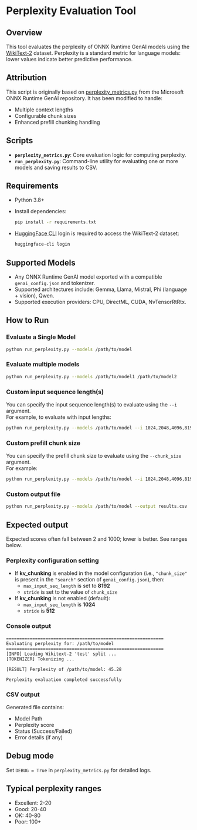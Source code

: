# Perplexity Evaluation Tool

## Overview

This tool evaluates the perplexity of ONNX Runtime GenAI models using the [WikiText-2](https://huggingface.co/datasets/wikitext) dataset. Perplexity is a standard metric for language models: lower values indicate better predictive performance.

## Attribution

This script is originally based on [perplexity_metrics.py](https://github.com/microsoft/onnxruntime-genai/blob/main/tools/python/model_validation/perplexity_metrics.py) from the Microsoft ONNX Runtime GenAI repository. It has been modified to handle:

- Multiple context lengths
- Configurable chunk sizes
- Enhanced prefill chunking handling

## Scripts

- **`perplexity_metrics.py`**: Core evaluation logic for computing perplexity.
- **`run_perplexity.py`**: Command-line utility for evaluating one or more models and saving results to CSV.

## Requirements

- Python 3.8+
- Install dependencies:

  ```bash
  pip install -r requirements.txt
  ```

- [HuggingFace CLI](https://huggingface.co/docs/huggingface_hub/main/en/guides/cli) login is required to access the WikiText-2 dataset:

  ```bash
  huggingface-cli login
  ```

## Supported Models

- Any ONNX Runtime GenAI model exported with a compatible `genai_config.json` and tokenizer.
- Supported architectures include: Gemma, Llama, Mistral, Phi (language + vision), Qwen.
- Supported execution providers: CPU, DirectML, CUDA, NvTensorRtRtx.

## How to Run

### Evaluate a Single Model

```bash
python run_perplexity.py --models /path/to/model
```

### Evaluate multiple models

```bash
python run_perplexity.py --models /path/to/model1 /path/to/model2
```

### Custom input sequence length(s)

You can specify the input sequence length(s) to evaluate using the `--i` argument.  
For example, to evaluate with input lengths:

```bash
python run_perplexity.py --models /path/to/model --i 1024,2048,4096,8192,12288
```

### Custom prefill chunk size

You can specify the prefill chunk size to evaluate using the `--chunk_size` argument.  
For example:

```bash
python run_perplexity.py --models /path/to/model --i 1024,2048,4096,8192,12288 --chunk_size=1024
```

### Custom output file

```bash
python run_perplexity.py --models /path/to/model --output results.csv
```

## Expected output

Expected scores often fall between 2 and 1000; lower is better. See ranges below.

### Perplexity configuration setting

- If **kv_chunking** is enabled in the model configuration (i.e., `"chunk_size"` is present in the `"search"` section of `genai_config.json`), then:
  - `max_input_seq_length` is set to **8192**
  - `stride` is set to the value of `chunk_size`
- If **kv_chunking** is not enabled (default):
  - `max_input_seq_length` is **1024**
  - `stride` is **512**

### Console output

```text
============================================================
Evaluating perplexity for: /path/to/model
============================================================
[INFO] Loading Wikitext-2 'test' split ...
[TOKENIZER] Tokenizing ...

[RESULT] Perplexity of /path/to/model: 45.28

Perplexity evaluation completed successfully
```

### CSV output

Generated file contains:

- Model Path
- Perplexity score
- Status (Success/Failed)
- Error details (if any)

## Debug mode

Set `DEBUG = True` in `perplexity_metrics.py` for detailed logs.

## Typical perplexity ranges

- Excellent: 2-20
- Good: 20-40
- OK: 40-80
- Poor: 100+
